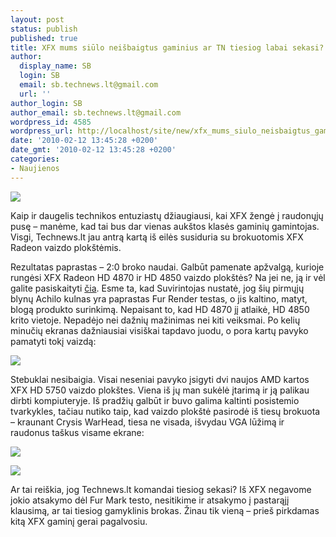 ```yaml
---
layout: post
status: publish
published: true
title: XFX mums siūlo neišbaigtus gaminius ar TN tiesiog labai sekasi?
author:
  display_name: SB
  login: SB
  email: sb.technews.lt@gmail.com
  url: ''
author_login: SB
author_email: sb.technews.lt@gmail.com
wordpress_id: 4585
wordpress_url: http://localhost/site/new/xfx_mums_siulo_neisbaigtus_gaminius_ar_tn_tiesiog_labai_sekasi/
date: '2010-02-12 13:45:28 +0200'
date_gmt: '2010-02-12 13:45:28 +0200'
categories:
- Naujienos
---
```

<div class="imgright"><img src="http://t0.gstatic.com/images?q=tbn:lK54UvxUVUtE4M:http://article.techlabs.by/img/article/7676/XFX_logo.jpg"  /></div>
<p>Kaip ir daugelis technikos entuziastų džiaugiausi, kai XFX žengė į raudonųjų pusę – manėme, kad tai bus dar vienas aukštos klasės gaminių gamintojas. Visgi, Technews.lt jau antrą kartą iš eilės susiduria su brokuotomis XFX Radeon vaizdo plokštėmis.</p>
<p>Rezultatas paprastas – 2:0 broko naudai. Galbūt pamenate apžvalgą, kurioje rungėsi XFX Radeon HD 4870 ir HD 4850 vaizdo plokštės? Na jei ne, ją ir vėl galite pasiskaityti <a class="ns" href=" http://technews.lt/tekstas/XFX_Radeon_HD4870_XXX_ir_HD4850_XXX.html;;">čia</a>. Esme ta, kad Suvirintojas nustatė, jog šių pirmųjų blynų Achilo kulnas yra paprastas Fur Render testas, o jis kaltino, matyt, blogą produkto surinkimą. Nepaisant to, kad HD 4870 jį atlaikė, HD 4850 krito vietoje. Nepadėjo nei dažnių mažinimas nei kiti veiksmai. Po kelių minučių ekranas dažniausiai visiškai tapdavo juodu, o pora kartų pavyko pamatyti tokį vaizdą:</p>
<p><img src="http://www.part.lt/img/2f6de4a1efca34b956335485db265a62689.jpg" /></p>
<p>Stebuklai nesibaigia. Visai neseniai pavyko įsigyti dvi naujos AMD kartos XFX HD 5750 vaizdo plokštes. Viena iš jų man sukėlė įtarimą ir ją palikau dirbti kompiuteryje. Iš pradžių galbūt ir buvo galima kaltinti posistemio tvarkykles, tačiau nutiko taip, kad vaizdo plokštė pasirodė iš tiesų brokuota – kraunant Crysis WarHead, tiesa ne visada, išvydau VGA lūžimą ir raudonus taškus visame ekrane:</p>
<p><img src="http://www.part.lt/img/fefa519696da55431f8893de58715216751.jpg" /></p>
<p><img src="http://www.part.lt/img/30d394a04462c55948c2b08022873b40333.jpg" /></p>
<p>Ar tai reiškia, jog Technews.lt komandai tiesiog sekasi? Iš XFX negavome jokio atsakymo dėl Fur Mark testo, nesitikime ir atsakymo į pastarąjį klausimą, ar tai tiesiog gamyklinis brokas. Žinau tik vieną – prieš pirkdamas kitą XFX gaminį gerai pagalvosiu.<br /></p>
